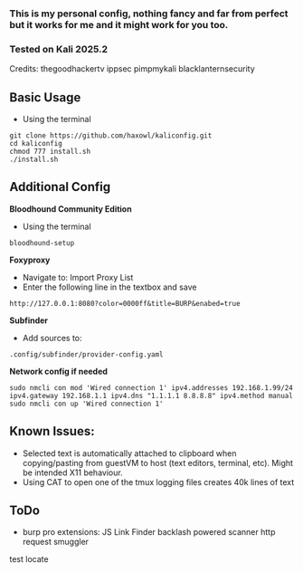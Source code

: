 ### This is my personal config, nothing fancy and far from perfect but it works for me and it might work for you too. 
### Tested on Kali 2025.2

Credits: thegoodhackertv ippsec pimpmykali blacklanternsecurity

## **Basic Usage**
- Using the terminal
```
git clone https://github.com/haxowl/kaliconfig.git
cd kaliconfig
chmod 777 install.sh
./install.sh
```

## **Additional Config**
**Bloodhound Community Edition**
- Using the terminal
```
bloodhound-setup
```

**Foxyproxy** 
- Navigate to: Import Proxy List
- Enter the following line in the textbox and save
```
http://127.0.0.1:8080?color=0000ff&title=BURP&enabed=true
```

**Subfinder** 
- Add sources to:
```
.config/subfinder/provider-config.yaml
```

**Network config if needed**
```
sudo nmcli con mod 'Wired connection 1' ipv4.addresses 192.168.1.99/24 ipv4.gateway 192.168.1.1 ipv4.dns "1.1.1.1 8.8.8.8" ipv4.method manual
sudo nmcli con up 'Wired connection 1'
```

## **Known Issues:**
- Selected text is automatically attached to clipboard when copying/pasting from guestVM to host (text editors, terminal, etc). Might be intended X11 behaviour.
- Using CAT to open one of the tmux logging files creates 40k lines of text

## **ToDo**
- burp pro extensions: 
JS Link Finder
backlash powered scanner
http request smuggler

test locate
